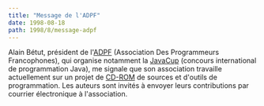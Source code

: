 ```yaml
---
title: "Message de l'ADPF"
date: 1998-08-18
path: 1998/8/message-adpf
---
```


<P>
Alain Bétut, président de l'<A HREF="http://www.adpf.org//">ADPF</A>
(Association Des Programmeurs Francophones), qui organise notamment
la <A HREF="http://www.javacup.com/">JavaCup</A> (concours international
de programmation Java), me signale que son association travaille actuellement
sur un projet de <A HREF="http://www.frprog.com/cdrom.html">CD-ROM</A> de
sources et d'outils de programmation. Les auteurs sont invités à envoyer
leurs contributions par courrier électronique à l'association.
</P>


